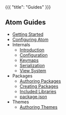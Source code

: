 {{{
"title": "Guides"
}}}

## Atom Guides

* [Getting Started](getting-started.html)
* [Configuring Atom](configuring-atom.html)
* Internals
  * [Introduction](internals/intro.html)
  * [Configuration](internals/configuration.html)
  * [Keymaps](internals/keymaps.html)
  * [Serialization](internals/serialization.html)
  * [View System](internals/view-system.html)
* Packages
  * [Authoring Packages](packages/authoring-packages.html)
  * [Creating Packages](packages/creating_a_package.html)
  * [Included Libraries](packages/included_libraries.html)
  * [package.json](packages/package_json.html)
* Themes
  * [Authoring Themes](themes/authoring-themes.html)
